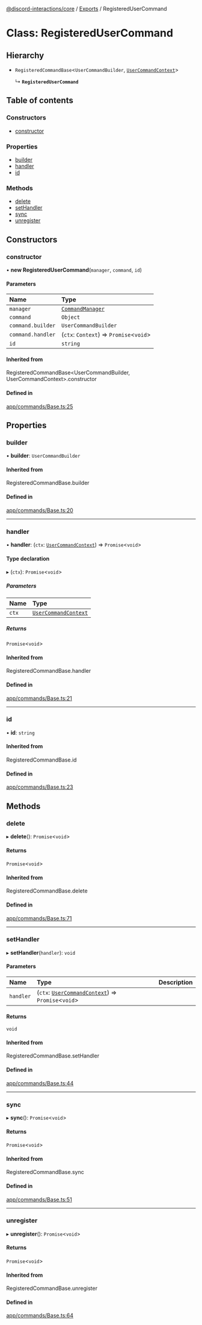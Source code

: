 [@discord-interactions/core](../README.md) / [Exports](../modules.md) / RegisteredUserCommand

# Class: RegisteredUserCommand

## Hierarchy

- `RegisteredCommandBase`<`UserCommandBuilder`, [`UserCommandContext`](UserCommandContext.md)\>

  ↳ **`RegisteredUserCommand`**

## Table of contents

### Constructors

- [constructor](RegisteredUserCommand.md#constructor)

### Properties

- [builder](RegisteredUserCommand.md#builder)
- [handler](RegisteredUserCommand.md#handler)
- [id](RegisteredUserCommand.md#id)

### Methods

- [delete](RegisteredUserCommand.md#delete)
- [setHandler](RegisteredUserCommand.md#sethandler)
- [sync](RegisteredUserCommand.md#sync)
- [unregister](RegisteredUserCommand.md#unregister)

## Constructors

### constructor

• **new RegisteredUserCommand**(`manager`, `command`, `id`)

#### Parameters

| Name | Type |
| :------ | :------ |
| `manager` | [`CommandManager`](CommandManager.md) |
| `command` | `Object` |
| `command.builder` | `UserCommandBuilder` |
| `command.handler` | (`ctx`: `Context`) => `Promise`<`void`\> |
| `id` | `string` |

#### Inherited from

RegisteredCommandBase<UserCommandBuilder, UserCommandContext\>.constructor

#### Defined in

[app/commands/Base.ts:25](https://github.com/ssMMiles/discord-interactions/blob/ef474ab/packages/core/src/app/commands/Base.ts#L25)

## Properties

### builder

• **builder**: `UserCommandBuilder`

#### Inherited from

RegisteredCommandBase.builder

#### Defined in

[app/commands/Base.ts:20](https://github.com/ssMMiles/discord-interactions/blob/ef474ab/packages/core/src/app/commands/Base.ts#L20)

___

### handler

• **handler**: (`ctx`: [`UserCommandContext`](UserCommandContext.md)) => `Promise`<`void`\>

#### Type declaration

▸ (`ctx`): `Promise`<`void`\>

##### Parameters

| Name | Type |
| :------ | :------ |
| `ctx` | [`UserCommandContext`](UserCommandContext.md) |

##### Returns

`Promise`<`void`\>

#### Inherited from

RegisteredCommandBase.handler

#### Defined in

[app/commands/Base.ts:21](https://github.com/ssMMiles/discord-interactions/blob/ef474ab/packages/core/src/app/commands/Base.ts#L21)

___

### id

• **id**: `string`

#### Inherited from

RegisteredCommandBase.id

#### Defined in

[app/commands/Base.ts:23](https://github.com/ssMMiles/discord-interactions/blob/ef474ab/packages/core/src/app/commands/Base.ts#L23)

## Methods

### delete

▸ **delete**(): `Promise`<`void`\>

#### Returns

`Promise`<`void`\>

#### Inherited from

RegisteredCommandBase.delete

#### Defined in

[app/commands/Base.ts:71](https://github.com/ssMMiles/discord-interactions/blob/ef474ab/packages/core/src/app/commands/Base.ts#L71)

___

### setHandler

▸ **setHandler**(`handler`): `void`

#### Parameters

| Name | Type | Description |
| :------ | :------ | :------ |
| `handler` | (`ctx`: [`UserCommandContext`](UserCommandContext.md)) => `Promise`<`void`\> |  |

#### Returns

`void`

#### Inherited from

RegisteredCommandBase.setHandler

#### Defined in

[app/commands/Base.ts:44](https://github.com/ssMMiles/discord-interactions/blob/ef474ab/packages/core/src/app/commands/Base.ts#L44)

___

### sync

▸ **sync**(): `Promise`<`void`\>

#### Returns

`Promise`<`void`\>

#### Inherited from

RegisteredCommandBase.sync

#### Defined in

[app/commands/Base.ts:51](https://github.com/ssMMiles/discord-interactions/blob/ef474ab/packages/core/src/app/commands/Base.ts#L51)

___

### unregister

▸ **unregister**(): `Promise`<`void`\>

#### Returns

`Promise`<`void`\>

#### Inherited from

RegisteredCommandBase.unregister

#### Defined in

[app/commands/Base.ts:64](https://github.com/ssMMiles/discord-interactions/blob/ef474ab/packages/core/src/app/commands/Base.ts#L64)
